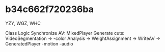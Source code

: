 # b34c662f720236ba
YZY, WGZ, WHC

Class Logic
Synchronize AV: MixedPlayer
Generate cuts: VideoSegmentation -> -color Analysis -> WeightAssignment -> WriteAV -> GeneratedPlayer
                                    -motion
                                    -audio
